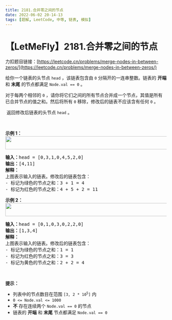 ```yaml
---
title: 2181.合并零之间的节点
date: 2022-06-02 20-14-13
tags: [题解, LeetCode, 中等, 链表, 模拟]
---
```


# 【LetMeFly】2181.合并零之间的节点

力扣题目链接：[https://leetcode.cn/problems/merge-nodes-in-between-zeros/](https://leetcode.cn/problems/merge-nodes-in-between-zeros/)

<p>给你一个链表的头节点 <code>head</code> ，该链表包含由 <code>0</code> 分隔开的一连串整数。链表的 <strong>开端</strong> 和 <strong>末尾</strong> 的节点都满足 <code>Node.val == 0</code> 。</p>

<p>对于每两个相邻的 <code>0</code> ，请你将它们之间的所有节点合并成一个节点，其值是所有已合并节点的值之和。然后将所有 <code>0</code> 移除，修改后的链表不应该含有任何 <code>0</code> 。</p>

<p>&nbsp;返回修改后链表的头节点 <code>head</code> 。</p>

<p>&nbsp;</p>

<p><strong>示例 1：<br />
<img alt="" src="https://assets.leetcode.com/uploads/2022/02/02/ex1-1.png" style="width: 600px; height: 41px;" /></strong></p>

<pre>
<strong>输入：</strong>head = [0,3,1,0,4,5,2,0]
<strong>输出：</strong>[4,11]
<strong>解释：</strong>
上图表示输入的链表。修改后的链表包含：
- 标记为绿色的节点之和：3 + 1 = 4
- 标记为红色的节点之和：4 + 5 + 2 = 11
</pre>

<p><strong>示例 2：<br />
<img alt="" src="https://assets.leetcode.com/uploads/2022/02/02/ex2-1.png" style="width: 600px; height: 41px;" /></strong></p>

<pre>
<strong>输入：</strong>head = [0,1,0,3,0,2,2,0]
<strong>输出：</strong>[1,3,4]
<strong>解释：</strong>
上图表示输入的链表。修改后的链表包含：
- 标记为绿色的节点之和：1 = 1
- 标记为红色的节点之和：3 = 3
- 标记为黄色的节点之和：2 + 2 = 4
</pre>

<p>&nbsp;</p>

<p><strong>提示：</strong></p>

<ul>
	<li>列表中的节点数目在范围 <code>[3, 2 * 10<sup>5</sup>]</code> 内</li>
	<li><code>0 &lt;= Node.val &lt;= 1000</code></li>
	<li><strong>不</strong> 存在连续两个&nbsp;<code>Node.val == 0</code> 的节点</li>
	<li>链表的 <strong>开端</strong> 和 <strong>末尾</strong> 节点都满足 <code>Node.val == 0</code></li>
</ul>


    